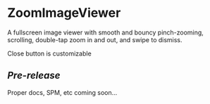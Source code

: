 # ZoomImageViewer

A fullscreen image viewer with smooth and bouncy pinch-zooming, scrolling, double-tap zoom in and out, and swipe to dismiss.

Close button is customizable

## *Pre-release*

Proper docs, SPM, etc coming soon...

